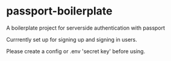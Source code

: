 # passport-boilerplate

A boilerplate project for serverside authentication with passport

Currrently set up for signing up and signing in users. 

Please create a config or .env 'secret key' before using.